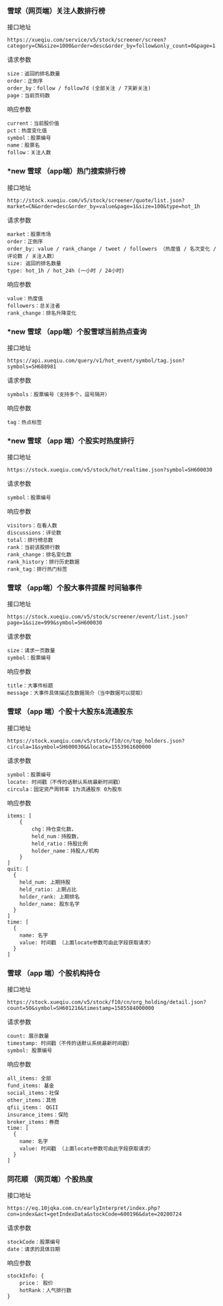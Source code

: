 
### 雪球（网页端）关注人数排行榜

接口地址

```
https://xueqiu.com/service/v5/stock/screener/screen?category=CN&size=1000&order=desc&order_by=follow&only_count=0&page=1
```

请求参数

```
size：返回的排名数量
order：正倒序
order_by：follow / follow7d (全部关注 / 7天新关注)
page：当前页码数
```

响应参数

```
current：当前股价值
pct：热度变化值
symbol：股票编号
name：股票名
follow：关注人数
```

### *new 雪球 （app端）热门搜索排行榜

接口地址

```
http://stock.xueqiu.com/v5/stock/screener/quote/list.json?market=CN&order=desc&order_by=value&page=1&size=100&type=hot_1h
```

请求参数

```
market：股票市场
order：正倒序
order_by: value / rank_change / tweet / followers （热度值 / 名次变化 / 评论数 / 关注人数）
size: 返回的排名数量
type: hot_1h / hot_24h (一小时 / 24小时)
```

响应参数

```
value：热度值
followers：总关注者
rank_change：排名升降变化
```

### *new 雪球 （app端）个股雪球当前热点查询

接口地址

```
https://api.xueqiu.com/query/v1/hot_event/symbol/tag.json?symbols=SH688981
```

请求参数

```
symbols：股票编号（支持多个，逗号隔开）
```

响应参数

```
tag：热点标签
```

### *new 雪球 （app 端）个股实时热度排行

接口地址

 ```
https://stock.xueqiu.com/v5/stock/hot/realtime.json?symbol=SH600030
 ```

请求参数

```
symbol：股票编号
```

响应参数

```
visitors：在看人数
discussions：评论数
total：排行榜总数
rank：当前该股排行数
rank_change：排名变化数
rank_history：排行历史数据
rank_tag：排行热门标签
```

### 雪球 （app端）个股大事件提醒 时间轴事件

接口地址

```
https://stock.xueqiu.com/v5/stock/screener/event/list.json?page=1&size=999&symbol=SH600030
```

请求参数

```
size：请求一页数量
symbol：股票编号
```

响应参数

```
title：大事件标题
message：大事件具体描述及数据简介（当中数据可以提取）
```

### 雪球 （app 端）个股十大股东&流通股东

接口地址

```
https://stock.xueqiu.com/v5/stock/f10/cn/top_holders.json?circula=1&symbol=SH600030&&locate=1553961600000
```

请求参数

```
symbol：股票编号
locate: 时间戳（不传的话默认系统最新时间戳）
circula：固定资产周转率 1为流通股东 0为股东
```

响应参数

```
items: [
	{
		chg：持仓变化数，
		held_num：持股数，
		held_ratio：持股比例
		holder_name：持股人/机构
	}
]
quit: [
  {
    held_num: 上期持股
    held_ratio: 上期占比
    holder_rank: 上期排名
    holder_name: 股东名字
  }
]
time: [
  {
    name: 名字
    value: 时间戳 （上面locate参数可由此字段获取请求）
  }
]
```

### 雪球 （app 端）个股机构持仓

接口地址

```
https://stock.xueqiu.com/v5/stock/f10/cn/org_holding/detail.json?count=50&symbol=SH601216&timestamp=1585584000000
```

请求参数

```
count: 展示数量
timestamp: 时间戳（不传的话默认系统最新时间戳）
symbol: 股票编号
```

响应参数

```
all_items: 全部
fund_items: 基金
social_items：社保
other_items：其他
qfii_items： QGII
insurance_items：保险
broker_items：券商
time: [
  {
    name: 名字
    value: 时间戳 （上面locate参数可由此字段获取请求）
  }
]
```









### 同花顺 （网页端）个股热度

接口地址

```
https://eq.10jqka.com.cn/earlyInterpret/index.php?con=index&act=getIndexData&stockCode=600196&date=20200724
```

请求参数

```
stockCode：股票编号
date：请求的具体日期
```

响应参数

```
stockInfo: {
	price： 股价
	hotRank：人气排行数
}
```


